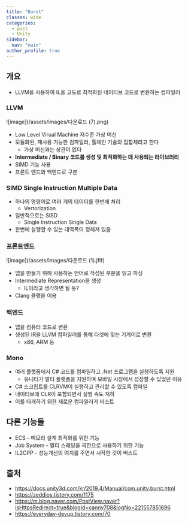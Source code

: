 ```yaml
---
title: "Burst"
classes: wide
categories: 
  - post
  - Unity
sidebar:
  nav: "main"
author_profile: true
---
```


## 개요
* LLVM을 사용하여 IL을 고도로 최적화된 네이티브 코드로 변환하는 컴파일러

### LLVM 
![image](/assets/images/다운로드 (7).png)
* Low Level Virual Machine 저수준 가상 머신
* 모듈화된, 재사용 가능한 컴파일러, 툴체인 기술의 집합체라고 한다
  * 가상 머신과는 상관이 없다
* **Intermediate / Binary 코드를 생성 및 최적화하는 데 사용되는 라이브러리**
* SIMD 기능 사용
* 프론트 엔드와 백엔드로 구분

### SIMD Single Instruction Multiple Data 
* 하나의 명령어로 여러 개의 데이터를 한번에 처리
  * Vertorization
* 일반적으로는 SISD 
  * Single Instruction Single Data
* 한번에 실행할 수 있는 대역폭이 정해져 있음

### 프론트엔드

![image](/assets/images/다운로드 (1).jfif)

* 앱을 만들기 위해 사용하는 언어로 작성된 부분을 읽고 파싱
* Intermediate Representation을 생성
  * IL이라고 생각하면 될 듯?
* Clang 클랭을 이용

### 백엔드
* 앱을 컴퓨터 코드로 변환
* 생성된 IR을 LLVM 컴파일러를 통해 타겟에 맞는 기계어로 변환
  * x86, ARM 등

### Mono
* 여러 플랫폼에서 C# 코드를 컴파일하고 .Net 프로그램을 실행하도록 지원
  * 유니티가 멀티 플랫폼을 지원하며 모바일 시장에서 성장할 수 있었던 이유
* C# 스크립트를 CLRVM이 실행하고 관리할 수 있도록 컴파일
* 네이티브에 CLR이 포함되면서 실행 속도 저하
* 이를 타개하기 위한 새로운 컴파일러가 버스트

## 다른 기능들
* ECS - 메모리 설계 최적화를 위한 기능
* Job System - 멀티 스레딩을 극한으로 사용하기 위한 기능
* IL2CPP - 성능개선의 여지를 주면서 시작한 것이 버스트

## 출처
* <https://docs.unity3d.com/kr/2019.4/Manual/com.unity.burst.html>
* <https://zeddios.tistory.com/1175>
* <https://m.blog.naver.com/PostView.naver?isHttpsRedirect=true&blogId=canny708&logNo=221557851696>
* <https://everyday-devup.tistory.com/70>